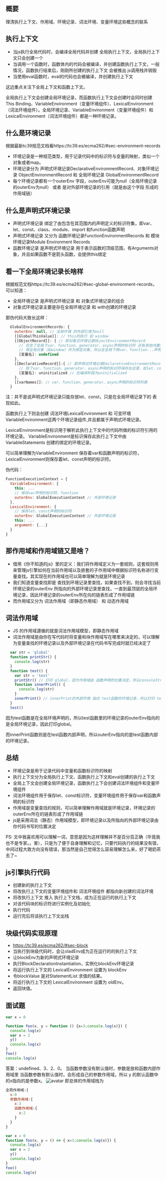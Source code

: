 ## 概要
理清执行上下文、作用域、环境记录、词法环境、变量环境这些概念的联系
## 执行上下文

+ 当js执行全局代码时，会编译全局代码并创建 全局执行上下文，全局执行上下文只会创建一个
+ 当调用一个函数时，函数体内的代码会被编译，并创建函数执行上下文，一般情况，函数执行结束后，刚刚所创建的执行上下文 会被推出 js调用栈并销毁
+ 当使用eval函数时，eval的代码也会被编译，并创建执行上下文

这边重点关注下全局上下文和函数上下文。
  
  全局执行上下文会创建全局环境记录，而函数执行上下文会创建时会同时创建This Binding、VariableEnvironment（变量环境组件）、LexicalEnvironment（词法环境组件）。全局环境记录、VariableEnvironment（变量环境组件）和LexicalEnvironment（词法环境组件）都是一种环境记录。
## 什么是环境记录
根据最新tc39规范文档看https://tc39.es/ecma262/#sec-environment-records
+ 环境记录是一种规范类型，用于记录代码中的标识符与变量的映射，类似一个对象或者map。
+ 环境记录分为 声明式环境记录DeclarativeEnvironmentRecord、对象环境记录 ObjectEnvironmentRecord 和 全局环境记录 GlobalEnvironmentRecord
+ 每个环境记录都有一个outerEnv 字段，outerEnv可能为null（全局环境记录的outerEnv为null） 或者 是对外部环境记录的引用（就是由这个字段 形成的作用域链）
## 什么是声明式环境记录
+ 声明式环境记录 绑定了由包含在其范围内的声明定义的标识符集，即var、let、const、class、module、import 和function函数声明
+ 声明式环境记录 又分为 函数环境记录FunctionEnvironmentRecords 和 模块环境记录Module Environment Records
+ 函数环境记录 是声明式环境记录 用于表示函数的顶级范围，有Arguments对象，并且如果函数不是箭头函数，会提供this绑定

## 看一下全局环境记录长啥样
根据规范文档https://tc39.es/ecma262/#sec-global-environment-records，可以知道：
+ 全局环境记录 是声明式环境记录 和 对象式环境记录的组合
+ 对象式环境记录主要是存在全局环境记录 和 with创建的环境记录

那伪代码大致长这样：
```js
  GlobalEnvironmentRecords: {
    outerEnv: null, // 全局环境 的外部引用为null
    [[GlobalThisValue]]: // this的执行 如 window
    [[ObjectRecord]]: { // 即对象式环境记录ObjectEnvironmentRecord
      // 包含了全局下var、function、generator、async声明的标识符 还有其他内置对象 如Math、Date
      // 用全局对象（如window）作为绑定对象，所以在全局下用var、function...声明的变量可以通过window[变量名] 访问（或window.变量名）
      [变量名]: undefined
    }, 
    [[DeclarativeRecord]]:{ // 即声明式环境记录DeclarativeEnvironmentRecord
      // 除了var、function、generator、async声明的标识符保存在这里，如let、const
      [变量名]: uninitialized // 在编译阶段为uninitialized
    },
    [[varNames]]: // var、function、generator、async声明的标识符列表
  }
```
注：并不是说声明式环境记录只能存放let、const，只是在全局环境记录下的 表现如此。

函数执行上下则会创建 词法环境LexicalEnvironment 和 可变环境VariableEnvironment这两个环境记录组件,并且都属于声明式环境记录。

LexicalEnvironment是标识用于解析此执行上下文中的代码所做的标识符引用的环境记录。
VariableEnvironment是标识保存此执行上下文中由 VariableStatements 创建的绑定的环境记录。

可以简单理解为VariableEnvironment 保存着var和函数声明的标识符，LexicalEnvironment则保存着let、const声明的标识符。

伪代码：
```js
FunctionExecutionContext = {
  VariableEnvironment: {
    this: ...
    // 保存var声明的标识符、function
    outerEnv: GlobalExecutionContext // 外部环境记录
  },
  LexicalEnvironment: {
    // 保存let、const声明的标识符
    outerEnv: GlobalExecutionContext // 外部环境记录
    this: ...
    argument: {...}
  }
}
```
## 那作用域和作用域链又是啥？
+ 借用《你不知道的js》里的定义：我们将作用域定义为一套规则，这套规则用来管理js引擎如何在当前作用域以及嵌套的子作用域中根据标识符名称进行变量查找。其实现在的作用域也可以简单理解为就是环境记录
+ 我们知道变量查找即是 查找到环境记录里查找，如果查找不到，则会寻找当前环境记录的outerEnv 所指向的外部环境记录里查找，一直到最顶层的全局环境记录，因此环境记录的outerEnv所在向的链表形成了作用域链
+ 而作用域又分为 词法作用域（即静态作用域） 和 动态作用域
## 词法作用域
+ JS 的作用域遵循的就是词法作用域模型，即静态作用域
+ 词法作用域是由你在写代码时将变量和块作用域写在哪里来决定的，可以理解为变量查找的环境记录以及外部环境记录在代码书写完成时就已经决定了
```js
  var str = 'global'
  function printStr() {
    console.log(str)
  }
  function test() {
    var str = 'text'
    printStr() // 打印 global，因为作用域由 函数声明的位置决定，所以consoleStr函数引用的外部环境是 全局环境，所以当前函数的词法环境没有str，就会查找外部环境记录，于是打印 global
    function innerPrint() {
      console.log(str)
    }
    innerPrint() // innerPrint的外部环境 指向 test函数的环境记录，所以打印 test
  }
  test()
 ```
 因为test函数是在全局环境声明的，所以test函数里的环境记录的outerEnv指向的是全局环境记录，因此打印global。
 
 而innerPrint函数则是在test函数内部声明，所以outerEnv指向的是test函数内部的环境记录。

 ## 总结
 + 环境记录是用于记录代码中变量和函数标识符的映射
 + 执行上下文分为全局执行上下文、函数执行上下文和eval创建的执行上下文
 + 全局上下文会创建全局环境记录，函数执行上下会创建词法环境组件和变量环境组件
 + 词法环境组件用于保存let、const标识符，变量环境组件用于保存var和函数声明的标识符
 + 作用域是变量查找的规则，可以简单理解作用域就是环境记录，环境记录的outerEnv所在的链表形成了作用域链
 + js是采用词法（静态）作用域模型，即环境记录以及所指向的外部环境记录由你代码书写的位置决定

PS: 文中我喜欢用可以理解一词，意思是因为这样理解并不是百分百正确（毕竟我也不是专家。。害），只是为了便于自身理解和记忆，只要代码执行的结果没有错，中间过程大致方向没有错误，那当然是自己觉得怎么容易理解怎么来，好了喝奶茶去了~
## js引擎执行代码
+ 创建新的执行上下文
+ 将改执行上下文的变量环境组件和 词法环境组件 都指向新创建的词法环境
+ 将改执行上下文 推入 执行上下文栈，成为正在运行的执行上下文
+ 对该代码块的标识符进行实例化及初始化
+ 执行代码
+ 运行完后将该执行上下文出栈

## 块级代码实现原理
+ https://tc39.es/ecma262/#sec-block
+ 当执行到块级代码时，会让oladEnv成为正在运行的的执行上下文
+ 让blockEnv为新的声明式环境记录
+ 执行BlockDeclarationInstantiation，实例化blockEnv环境记录
+ 将运行执行上下文的 LexicalEnvironment 设置为 blockEnv
+ 令blockValue 是对StatementList 求值的结果。
+ 将运行执行上下文的 LexicalEnvironment 设置为 oldEnv。
+ 返回块值。

## 面试题

```js
var x = 0

function foo(x, y = function () {x=3;console.log(x)}) {
  console.log(x)
  var x = 2
  y()
  console.log(x)
}
foo()
console.log(x)
```
答案：undefined、3、2、0。
当函数参数没有默认值时，参数是放和函数内部作用域里
当函数参数有默认值时，会形成自己的参数作用域，所以 y 的默认函数中的x指向的是参数x。
![avatar](./函数参数作用域.png)
即总体的作用域栈为
```js
全局作用域:{
  x:0
  参数作用域:{
    x:3
    函数作用域:{
      x:2
    }
  }
}
```
```js
var x = 0
function foo(x, y = () => { x=3;console.log(x)}) {
  console.log(x)
  var x = 2
  y()
  console.log(x)
}
foo()
console.log(x)
```